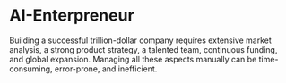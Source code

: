 # AI-Enterpreneur
Building a successful trillion-dollar company requires extensive market analysis, a strong product strategy, a talented team, continuous funding, and global expansion. Managing all these aspects manually can be time-consuming, error-prone, and inefficient.
